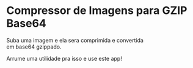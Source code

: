 # Compressor de Imagens para GZIP Base64

Suba uma imagem e ela sera comprimida e convertida  
em base64 gzippado.

Arrume uma utilidade pra isso e use este app!